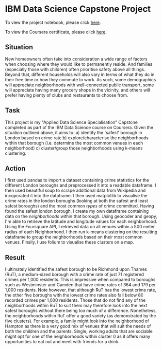 # IBM Data Science Capstone Project
To view the project notebook, please click [here](https://nbviewer.jupyter.org/github/tanyadyne/Coursera_Capstone/blob/master/Main%20Project/The%20Battle%20of%20the%20Neighborhoods%20-%20Notebook.ipynb).

To view the Coursera certificate, please click [here](https://www.coursera.org/account/accomplishments/professional-cert/7U2GEC5ZNJKJ?utm_source=link&utm_medium=certificate&utm_content=cert_image&utm_campaign=sharing_cta&utm_product=prof).

## Situation
New homeowners often take into consideration a wide range of factors when choosing where they would like to permanently reside. And families (especially those with children) often prioritise safety above all things. Beyond that, different households will also vary in terms of what they do in their free time or how they commute to work. As such, some demographics will appreciate neighborhoods with well-connected public transport, some will appreciate having many grocery shops in the vicinity, and others will prefer having plenty of clubs and restaurants to choose from.

## Task
This project is my "Applied Data Science Specialisation" Capstone completed as part of the IBM Data Science course on Coursera. Given the situation outlined above, it aims to:
a) identify the 'safest' borough in London based on crime rate
b) explore/characterise the neighborhoods within that borough (i.e. determine the most common venues in each neighborhood)
c) cluster/group those neighborhoods using k-means clustering.

## Action
I first used pandas to import a dataset containing crime statistics for the different London boroughs and preprocessed it into a readable dataframe. I then used beautiful soup to scrape additional data from Wikipedia and incoporated it into the dataframe. I then used matplotlib to visualise the crime rates in the london boroughs (looking at both the safest and least safest boroughs) and the most common *types* of crime committed. Having found the safest london borough, I create my own dataframe containing data on the *neighborhoods* within that borough. Using geocoder and geopy, I'm able to retrieve the latitude and longitude values for each neighborhood. Using the Foursquare API, I retrieved data on all venues within a 500 meter radius of each Neighborhood. I then run k-means clustering on the resulting dataframe to group the neighborhoods based on their most common venues. Finally, I use folium to visualise these clusters on a map.

## Result
I ultimately identified the safest borough to be Richmond upon Thames (RuT), a medium-sized borough with a crime rate of just 71 registered crimes per 1,000 residents. This is impressive when compared to boroughs such as Westminster and Camden that have crime rates of 364 and 179 per 1,000 residents. Note however, that although RuT has the lowest crime rate, the other five boroughs with the lowest crime rates also fall below 80 recorded crimes per 1,000 residents. Those that do not find any of the neighborhoods within RuT to suit them may therefore look into the next safest boroughs without there being too much of a difference. Nonetheless, the neighborhoods within RuT offer a good variety (as demonstrated by the five clusters). For example, a family might look into the neighborhood of Hampton as there is a very good mix of venues that will suit the needs of both the children and the parents. Single, working adults that are sociable might opt for one of the neighborhoods within cluster 0 as it offers many opportunities to eat out and meet with friends for a drink. 
